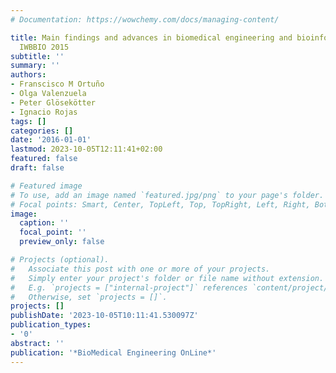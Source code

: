 ```yaml
---
# Documentation: https://wowchemy.com/docs/managing-content/

title: Main findings and advances in biomedical engineering and bioinformatics from
  IWBBIO 2015
subtitle: ''
summary: ''
authors:
- Franscisco M Ortuño
- Olga Valenzuela
- Peter Glösekötter
- Ignacio Rojas
tags: []
categories: []
date: '2016-01-01'
lastmod: 2023-10-05T12:11:41+02:00
featured: false
draft: false

# Featured image
# To use, add an image named `featured.jpg/png` to your page's folder.
# Focal points: Smart, Center, TopLeft, Top, TopRight, Left, Right, BottomLeft, Bottom, BottomRight.
image:
  caption: ''
  focal_point: ''
  preview_only: false

# Projects (optional).
#   Associate this post with one or more of your projects.
#   Simply enter your project's folder or file name without extension.
#   E.g. `projects = ["internal-project"]` references `content/project/deep-learning/index.md`.
#   Otherwise, set `projects = []`.
projects: []
publishDate: '2023-10-05T10:11:41.530097Z'
publication_types:
- '0'
abstract: ''
publication: '*BioMedical Engineering OnLine*'
---
```


